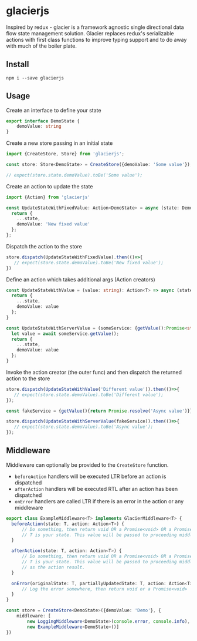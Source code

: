 # glacierjs

Inspired by redux - glacier is a framework agnostic single directional data flow state management solution. Glacier replaces redux's serializable actions with first class functions to improve typing support and to do away with much of the boiler plate. 

## Install

```
npm i --save glacierjs
```

## Usage

Create an interface to define your state

```ts
export interface DemoState {
    demoValue: string
}
```

Create a new store passing in an initial state

```ts
import {CreateStore, Store} from 'glacierjs';

const store: Store<DemoState> = CreateStore({demoValue: 'Some value'});

// expect(store.state.demoValue).toBe('Some value');
```

Create an action to update the state

```ts
import {Action} from 'glacierjs'

const UpdateStateWithFixedValue: Action<DemoState> = async (state: DemoState) => {
  return {
    ...state,
    demoValue: 'New fixed value'
  };
};
```

Dispatch the action to the store

```ts
store.dispatch(UpdateStateWithFixedValue).then(()=>{
   // expect(store.state.demoValue).toBe('New fixed value');    
})
```

Define an action which takes additional args (Action creators)

```ts
const UpdateStateWithValue = (value: string): Action<T> => async (state: DemoState) => {
  return {
    ...state,
    demoValue: value
  };
}

const UpdateStateWithServerValue = (someService: {getValue():Promise<string>}): Action<T> => async  (state: DemoState) => {
  let value = await someService.getValue();
  return {
    ...state,
    demoValue: value
  };
}
```

Invoke the action creator (the outer func) and then dispatch the returned action to the store

```ts
store.dispatch(UpdateStateWithValue('Different value')).then(()=>{
   // expect(store.state.demoValue).toBe('Different value');    
});

const fakeService = {getValue(){return Promise.resolve('Async value')}};

store.dispatch(UpdateStateWithServerValue(fakeService)).then(()=>{
   // expect(store.state.demoValue).toBe('Async value');    
});
```

## Middleware

Middleware can optionally be provided to the `CreateStore` function.  
- `beforeAction` handlers will be executed LTR before an action is dispatched
- `afterAction` handlers will be executed RTL after an action has been dispatched
- `onError` handlers are called LTR if there is an error in the action or any middleware



```ts
export class ExampleMiddleware<T> implements GlacierMiddleware<T> {
  beforeAction(state: T, action: Action<T>) {
      // Do something, then return void OR a Promise<void> OR a Promise<T> where
      // T is your state. This value will be passed to proceeding middleware and the action
  }

  afterAction(state: T, action: Action<T>) {
      // Do something, then return void OR a Promise<void> OR a Promise<T> where
      // T is your state. This value will be passed to proceeding middleware and will be returned
      // as the action result.
  }

  onError(originalState: T, partiallyUpdatedState: T, action: Action<T>, error: any) {
      // Log the error somewhere, then return void or a Promise<void>
  }
}

const store = CreateStore<DemoState>({demoValue: 'Demo'}, {
    middleware: [
        new LoggingMiddleware<DemoState>(console.error, console.info),
        new ExampleMiddleware<DemoState>()]
})
```
